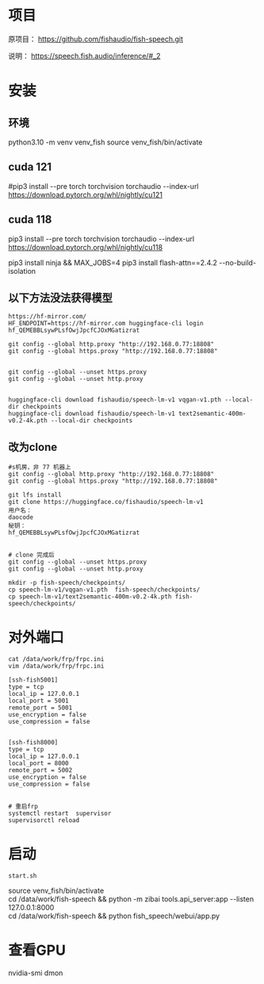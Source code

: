 
# 项目
原项目： https://github.com/fishaudio/fish-speech.git


说明：
https://speech.fish.audio/inference/#_2


# 安装
## 环境 
python3.10 -m venv venv_fish 
source venv_fish/bin/activate


## cuda 121
#pip3 install --pre torch torchvision torchaudio --index-url https://download.pytorch.org/whl/nightly/cu121

## cuda 118
pip3 install --pre torch torchvision torchaudio --index-url https://download.pytorch.org/whl/nightly/cu118


pip3 install ninja && MAX_JOBS=4 pip3 install flash-attn==2.4.2 --no-build-isolation


## 以下方法没法获得模型
```
https://hf-mirror.com/
HF_ENDPOINT=https://hf-mirror.com huggingface-cli login
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

git config --global http.proxy "http://192.168.0.77:18808"
git config --global https.proxy "http://192.168.0.77:18808"


git config --global --unset https.proxy
git config --global --unset http.proxy


huggingface-cli download fishaudio/speech-lm-v1 vqgan-v1.pth --local-dir checkpoints
huggingface-cli download fishaudio/speech-lm-v1 text2semantic-400m-v0.2-4k.pth --local-dir checkpoints
```

## 改为clone
```
#s机房，非 77 机器上
git config --global http.proxy "http://192.168.0.77:18808"
git config --global https.proxy "http://192.168.0.77:18808"

git lfs install
git clone https://huggingface.co/fishaudio/speech-lm-v1
用户名： 
daocode
秘钥：
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


# clone 完成后
git config --global --unset https.proxy
git config --global --unset http.proxy

mkdir -p fish-speech/checkpoints/
cp speech-lm-v1/vqgan-v1.pth  fish-speech/checkpoints/
cp speech-lm-v1/text2semantic-400m-v0.2-4k.pth fish-speech/checkpoints/

```

# 对外端口
```
cat /data/work/frp/frpc.ini 
vim /data/work/frp/frpc.ini 

[ssh-fish5001]
type = tcp
local_ip = 127.0.0.1
local_port = 5001
remote_port = 5001
use_encryption = false
use_compression = false


[ssh-fish8000]
type = tcp
local_ip = 127.0.0.1
local_port = 8000
remote_port = 5002
use_encryption = false
use_compression = false


# 重启frp
systemctl restart  supervisor
supervisorctl reload

```



# 启动
```
start.sh
```


source venv_fish/bin/activate  
cd /data/work/fish-speech && python -m zibai tools.api_server:app --listen 127.0.0.1:8000  
cd /data/work/fish-speech && python fish_speech/webui/app.py  

# 查看GPU
nvidia-smi dmon